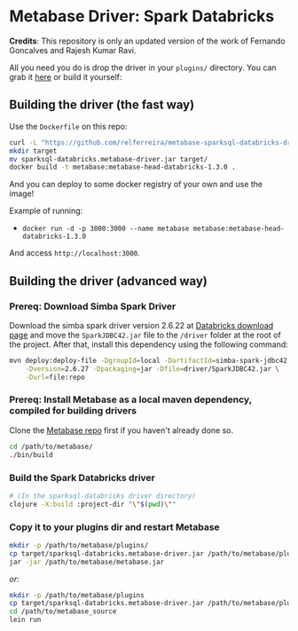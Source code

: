 # Metabase Driver: Spark Databricks

**Credits**: This repository is only an updated version of the work of Fernando Goncalves and Rajesh Kumar Ravi. 

All you need you do is drop the driver in your `plugins/` directory. You can grab it [here](https://github.com/relferreira/metabase-sparksql-databricks-driver/releases/download/1.3.0/sparksql-databricks.metabase-driver.jar) or build it yourself:

## Building the driver (the fast way)

Use the `Dockerfile` on this repo:

```bash
curl -L "https://github.com/relferreira/metabase-sparksql-databricks-driver/releases/download/1.3.0/sparksql-databricks.metabase-driver.jar" -o sparksql-databricks.metabase-driver.jar
mkdir target
mv sparksql-databricks.metabase-driver.jar target/
docker build -t metabase:metabase-head-databricks-1.3.0 .
```

And you can deploy to some docker registry of your own and use the image!

Example of running:
- `docker run -d -p 3000:3000 --name metabase metabase:metabase-head-databricks-1.3.0`

And access `http://localhost:3000`.

## Building the driver (advanced way)

### Prereq: Download Simba Spark Driver

Download the simba spark driver version 2.6.22 at [Databricks download page](https://databricks.com/spark/jdbc-drivers-archive) and move the `SparkJDBC42.jar` file to the `/driver` folder at the root of the project. 
After that, install this dependency using the following command:

```bash
mvn deploy:deploy-file -DgroupId=local -DartifactId=simba-spark-jdbc42 \
    -Dversion=2.6.27 -Dpackaging=jar -Dfile=driver/SparkJDBC42.jar \
    -Durl=file:repo
```

### Prereq: Install Metabase as a local maven dependency, compiled for building drivers

Clone the [Metabase repo](https://github.com/metabase/metabase) first if you haven't already done so.

```bash
cd /path/to/metabase/
./bin/build
```

### Build the Spark Databricks driver

```bash
# (In the sparksql-databricks driver directory)
clojure -X:build :project-dir "\"$(pwd)\"" 
```

### Copy it to your plugins dir and restart Metabase

```bash
mkdir -p /path/to/metabase/plugins/
cp target/sparksql-databricks.metabase-driver.jar /path/to/metabase/plugins/
jar -jar /path/to/metabase/metabase.jar
```

*or:*

```bash
mkdir -p /path/to/metabase/plugins
cp target/sparksql-databricks.metabase-driver.jar /path/to/metabase/plugins/
cd /path/to/metabase_source
lein run
```
